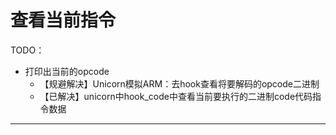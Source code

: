 # 查看当前指令

TODO：

* 打印出当前的opcode
    * 【规避解决】Unicorn模拟ARM：去hook查看将要解码的opcode二进制
    * 【已解决】unicorn中hook_code中查看当前要执行的二进制code代码指令数据

---
